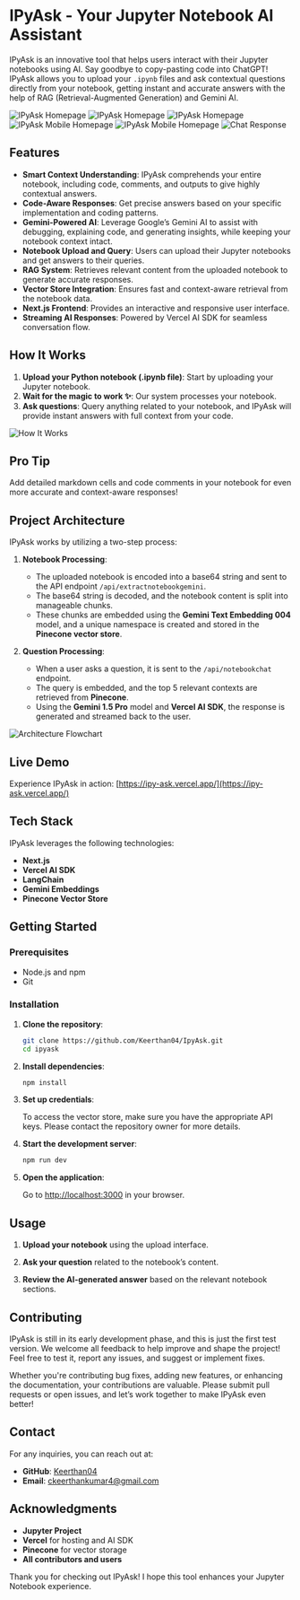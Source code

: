 # IPyAsk - Your Jupyter Notebook AI Assistant

IPyAsk is an innovative tool that helps users interact with their Jupyter notebooks using AI. Say goodbye to copy-pasting code into ChatGPT! IPyAsk allows you to upload your `.ipynb` files and ask contextual questions directly from your notebook, getting instant and accurate answers with the help of RAG (Retrieval-Augmented Generation) and Gemini AI.

![IPyAsk Homepage](Images/home-1.png)
![IPyAsk Homepage](Images/home-1.png)
![IPyAsk Homepage](Images/home-2.png)
![IPyAsk Mobile Homepage](Images/home-3.png)
![IPyAsk Mobile Homepage](Images/home-4.png)
![Chat Response](Images/ChatAnswer.png)

## Features

- **Smart Context Understanding**: IPyAsk comprehends your entire notebook, including code, comments, and outputs to give highly contextual answers.
- **Code-Aware Responses**: Get precise answers based on your specific implementation and coding patterns.
- **Gemini-Powered AI**: Leverage Google’s Gemini AI to assist with debugging, explaining code, and generating insights, while keeping your notebook context intact.
- **Notebook Upload and Query**: Users can upload their Jupyter notebooks and get answers to their queries.
- **RAG System**: Retrieves relevant content from the uploaded notebook to generate accurate responses.
- **Vector Store Integration**: Ensures fast and context-aware retrieval from the notebook data.
- **Next.js Frontend**: Provides an interactive and responsive user interface.
- **Streaming AI Responses**: Powered by Vercel AI SDK for seamless conversation flow.

## How It Works

1. **Upload your Python notebook (.ipynb file)**: Start by uploading your Jupyter notebook.
2. **Wait for the magic to work ✨**: Our system processes your notebook.
3. **Ask questions**: Query anything related to your notebook, and IPyAsk will provide instant answers with full context from your code.

![How It Works](Images/how_it_works.png)

## Pro Tip

Add detailed markdown cells and code comments in your notebook for even more accurate and context-aware responses!

## Project Architecture

IPyAsk works by utilizing a two-step process:

1. **Notebook Processing**:
   - The uploaded notebook is encoded into a base64 string and sent to the API endpoint `/api/extractnotebookgemini`.
   - The base64 string is decoded, and the notebook content is split into manageable chunks.
   - These chunks are embedded using the **Gemini Text Embedding 004** model, and a unique namespace is created and stored in the **Pinecone vector store**.

2. **Question Processing**:
   - When a user asks a question, it is sent to the `/api/notebookchat` endpoint.
   - The query is embedded, and the top 5 relevant contexts are retrieved from **Pinecone**.
   - Using the **Gemini 1.5 Pro** model and **Vercel AI SDK**, the response is generated and streamed back to the user.

![Architecture Flowchart](Images/architecture_flowchart.png)

## Live Demo

Experience IPyAsk in action: [https://ipy-ask.vercel.app/](https://ipy-ask.vercel.app/)

## Tech Stack

IPyAsk leverages the following technologies:

- **Next.js**
- **Vercel AI SDK**
- **LangChain**
- **Gemini Embeddings**
- **Pinecone Vector Store**

## Getting Started

### Prerequisites

- Node.js and npm
- Git

### Installation

1. **Clone the repository**:

   ```bash
   git clone https://github.com/Keerthan04/IpyAsk.git
   cd ipyask
   ```

2. **Install dependencies**:

   ```bash
   npm install
   ```

3. **Set up credentials**:

   To access the vector store, make sure you have the appropriate API keys. Please contact the repository owner for more details.

4. **Start the development server**:

   ```bash
   npm run dev
   ```

5. **Open the application**:

   Go to [http://localhost:3000](http://localhost:3000) in your browser.

## Usage

1. **Upload your notebook** using the upload interface.

2. **Ask your question** related to the notebook’s content.

3. **Review the AI-generated answer** based on the relevant notebook sections.

## Contributing

IPyAsk is still in its early development phase, and this is just the first test version. We welcome all feedback to help improve and shape the project! Feel free to test it, report any issues, and suggest or implement fixes.

Whether you're contributing bug fixes, adding new features, or enhancing the documentation, your contributions are valuable. Please submit pull requests or open issues, and let’s work together to make IPyAsk even better!

## Contact

For any inquiries, you can reach out at:

- **GitHub**: [Keerthan04](https://github.com/Keerthan04)
- **Email**: [ckeerthankumar4@gmail.com](mailto:ckeerthankumar4@gmail.com)

## Acknowledgments

- **Jupyter Project**
- **Vercel** for hosting and AI SDK
- **Pinecone** for vector storage
- **All contributors and users**

Thank you for checking out IPyAsk! I hope this tool enhances your Jupyter Notebook experience.
